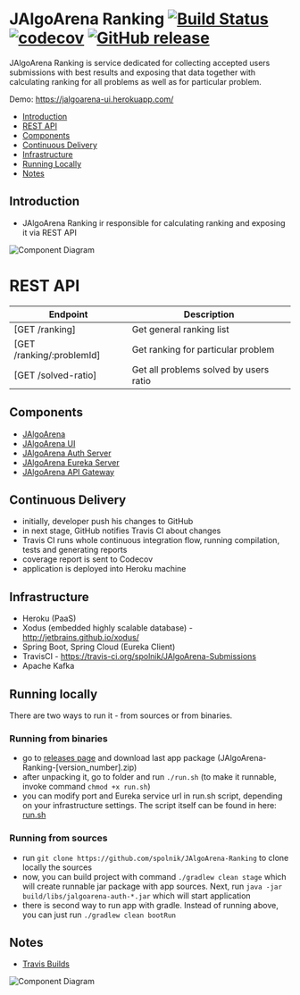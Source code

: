 # JAlgoArena Ranking [![Build Status](https://travis-ci.org/spolnik/JAlgoArena-Ranking.svg?branch=master)](https://travis-ci.org/spolnik/JAlgoArena-Ranking) [![codecov](https://codecov.io/gh/spolnik/JAlgoArena-Ranking/branch/master/graph/badge.svg)](https://codecov.io/gh/spolnik/JAlgoArena-Ranking) [![GitHub release](https://img.shields.io/github/release/spolnik/jalgoarena-ranking.svg)]()

JAlgoArena Ranking is service dedicated for collecting accepted users submissions with best results and exposing that data together with calculating ranking for all problems as well as for particular problem.

Demo: https://jalgoarena-ui.herokuapp.com/

- [Introduction](#introduction)
- [REST API](#rest-api)
- [Components](#components)
- [Continuous Delivery](#continuous-delivery)
- [Infrastructure](#infrastructure)
- [Running Locally](#running-locally)
- [Notes](#notes)

## Introduction

- JAlgoArena Ranking ir responsible for calculating ranking and exposing it via REST API

![Component Diagram](https://github.com/spolnik/JAlgoArena-Ranking/raw/master/design/component_diagram.png)

# REST API

| Endpoint | Description |
| ---- | --------------- |
| [GET /ranking] | Get general ranking list |
| [GET /ranking/:problemId] | Get ranking for particular problem |
| [GET /solved-ratio] | Get all problems solved by users ratio |

## Components

- [JAlgoArena](https://github.com/spolnik/JAlgoArena)
- [JAlgoArena UI](https://github.com/spolnik/JAlgoArena-UI)
- [JAlgoArena Auth Server](https://github.com/spolnik/JAlgoArena-Auth)
- [JAlgoArena Eureka Server](https://github.com/spolnik/JAlgoArena-Eureka)
- [JAlgoArena API Gateway](https://github.com/spolnik/JAlgoArena-API)

## Continuous Delivery

- initially, developer push his changes to GitHub
- in next stage, GitHub notifies Travis CI about changes
- Travis CI runs whole continuous integration flow, running compilation, tests and generating reports
- coverage report is sent to Codecov
- application is deployed into Heroku machine

## Infrastructure

- Heroku (PaaS)
- Xodus (embedded highly scalable database) - http://jetbrains.github.io/xodus/
- Spring Boot, Spring Cloud (Eureka Client)
- TravisCI - https://travis-ci.org/spolnik/JAlgoArena-Submissions
- Apache Kafka

## Running locally

There are two ways to run it - from sources or from binaries.

### Running from binaries
- go to [releases page](https://github.com/spolnik/JAlgoArena-Ranking/releases) and download last app package (JAlgoArena-Ranking-[version_number].zip)
- after unpacking it, go to folder and run `./run.sh` (to make it runnable, invoke command `chmod +x run.sh`)
- you can modify port and Eureka service url in run.sh script, depending on your infrastructure settings. The script itself can be found in here: [run.sh](run.sh)

### Running from sources
- run `git clone https://github.com/spolnik/JAlgoArena-Ranking` to clone locally the sources
- now, you can build project with command `./gradlew clean stage` which will create runnable jar package with app sources. Next, run `java -jar build/libs/jalgoarena-auth-*.jar` which will start application
- there is second way to run app with gradle. Instead of running above, you can just run `./gradlew clean bootRun`

## Notes
- [Travis Builds](https://travis-ci.org/spolnik)

![Component Diagram](https://github.com/spolnik/JAlgoArena/raw/master/design/JAlgoArena_Logo.png)
